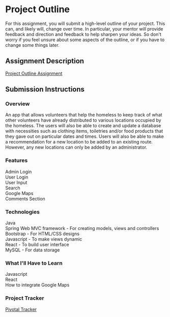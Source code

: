# Project Outline
For this assignment, you will submit a high-level outline of your project. This can, and likely will, change over time. In particular, your mentor will provide feedback and direction and feedback to help sharpen your ideas. So don't worry if you feel unsure about some aspects of the outline, or if you have to change some things later.

## Assignment Description
[Project Outline Assignment](https://education.launchcode.org/liftoff/assignments/project-outline/)

## Submission Instructions

### Overview
An app that allows volunteers that help the homeless to keep track of what other volunteers have already distributed to various locations occupied by the homeless.  The users will also be able to create and update a database with necessities such as clothing items, toiletries and/or food products that they gave out on particular dates and times.  Users will also be able to make a recommendation for a new location to be added to an existing route.  However, any new locations can only be added by an administrator. 
### Features
Admin Login   
User Login   
User Input   
Search   
Google Maps   
Comments Section
### Technologies
Java    
Spring Web MVC framework - For creating models, views and controllers  
Bootstrap - For HTML/CSS designs   
Javascript - To make views dynamic   
React - To build user interface    
MySQL - For data storage 
### What I'll Have to Learn   
Javascript   
React    
How to integrate Google Maps
### Project Tracker
[Pivotal Tracker](https://www.pivotaltracker.com/n/projects/2185447)
